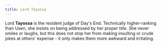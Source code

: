 ```yaml
---
title: Lord Tayossa
---
```


Lord **Tayossa** is the resident judge of Day's End. Technically higher-ranking than Usen, she insists on being addressed by her proper title. She never smiles or laughs, but this does not stop her from making insulting or crude jokes at others' expense - it only makes them more awkward and irritating.
